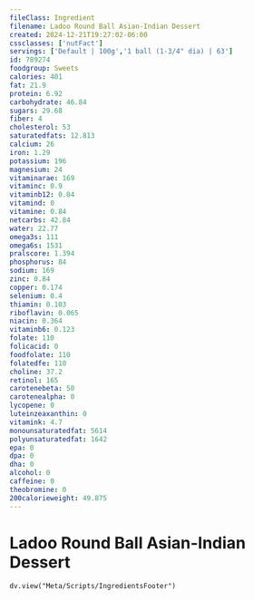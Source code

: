 ```yaml
---
fileClass: Ingredient
filename: Ladoo Round Ball Asian-Indian Dessert
created: 2024-12-21T19:27:02-06:00
cssclasses: ['nutFact']
servings: ['Default | 100g','1 ball (1-3/4" dia) | 63']
id: 789274
foodgroup: Sweets
calories: 401
fat: 21.9
protein: 6.92
carbohydrate: 46.84
sugars: 29.68
fiber: 4
cholesterol: 53
saturatedfats: 12.813
calcium: 26
iron: 1.29
potassium: 196
magnesium: 24
vitaminarae: 169
vitaminc: 0.9
vitaminb12: 0.04
vitamind: 0
vitamine: 0.84
netcarbs: 42.84
water: 22.77
omega3s: 111
omega6s: 1531
pralscore: 1.394
phosphorus: 84
sodium: 169
zinc: 0.84
copper: 0.174
selenium: 0.4
thiamin: 0.103
riboflavin: 0.065
niacin: 0.364
vitaminb6: 0.123
folate: 110
folicacid: 0
foodfolate: 110
folatedfe: 110
choline: 37.2
retinol: 165
carotenebeta: 50
carotenealpha: 0
lycopene: 0
luteinzeaxanthin: 0
vitamink: 4.7
monounsaturatedfat: 5614
polyunsaturatedfat: 1642
epa: 0
dpa: 0
dha: 0
alcohol: 0
caffeine: 0
theobromine: 0
200calorieweight: 49.875
---
```


# Ladoo Round Ball Asian-Indian Dessert

```dataviewjs
dv.view("Meta/Scripts/IngredientsFooter")
```